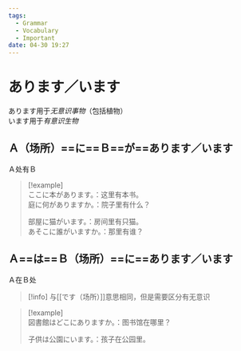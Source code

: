 ```yaml
---
tags:
  - Grammar
  - Vocabulary
  - Important
date: 04-30 19:27
---
```


# あります／います

あります用于*无意识事物*（包括植物）  
います用于*有意识生物*

## Ａ（场所）==に==Ｂ==が==あります／います

Ａ处有Ｂ

> [!example]  
> ここに本があります。：这里有本书。  
> 庭に何がありますか。：院子里有什么？
>
> 部屋に猫がいます。：房间里有只猫。  
> あそこに誰がいますか。：那里有谁？

## Ａ==は==Ｂ（场所）==に==あります／います

Ａ在Ｂ处

> [!info] 与[[です（场所）]]意思相同，但是需要区分有无意识

> [!example]  
> 図書館はどこにありますか。：图书馆在哪里？
>
> 子供は公園にいます。：孩子在公园里。
